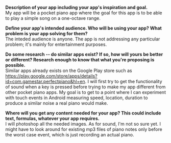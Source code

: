 <b>Description of your app including your app's inspiration and goal.</b><br/>
My app will be a pocket piano app where the goal for this app is to be able to play a simple song on a one-octave range. 

<b>Define your app's intended audience. Who will be using your app? What problem is your app solving for them?</b><br/>
The inteded audience is anyone. The app is not addressing any particular problem; it's mainly for entertainment purposes.

<b>Do some research -- do similar apps exist? If so, how will yours be better or different? Research enough to know that what you're proposing is possible.</b><br/>
Similar apps already exists on the Google Play store such as https://play.google.com/store/apps/details?id=com.gamestar.perfectpiano&hl=en. I will first try to get the functionality of sound when a 
key is pressed before trying to make my app different from other pocket piano apps. My goal is to get to a point where I can experiment with touch events in Android measuring speed, location, duration to 
produce a similar noise a real piano would make.

<b>Where will you get any content needed for your app? This could include text, formulas, whatever your app requires.</b><br/>
I will photoshop all the needed images. As for sound, I'm not so sure yet. I might have to look around for existing mp3 files of piano notes only before the worst case event, which is just recording an actual piano.
